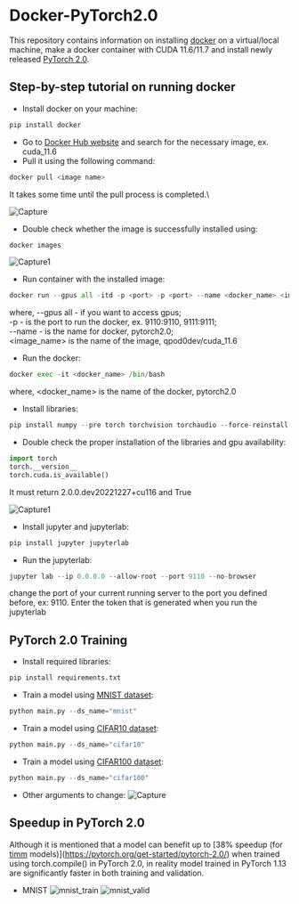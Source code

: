 # Docker-PyTorch2.0

This repository contains information on installing [docker](https://www.docker.com/) on a virtual/local machine, make a docker container with CUDA 11.6/11.7 and install newly released [PyTorch 2.0](https://pytorch.org/get-started/pytorch-2.0/).

## Step-by-step tutorial on running docker
* Install docker on your machine:
```python
pip install docker
```
* Go to [Docker Hub website](https://hub.docker.com/) and search for the necessary image, ex. cuda_11.6
* Pull it using the following command:
```python
docker pull <image name>
```
It takes some time until the pull process is completed.\

![Capture](https://user-images.githubusercontent.com/50166164/209746959-7b68f8e0-e009-442c-96bb-2c084b74692d.PNG)

* Double check whether the image is successfully installed using: 
```python
docker images
```
![Capture1](https://user-images.githubusercontent.com/50166164/209746985-5fd47b6e-c91d-4c1b-9cdd-97307150ec38.PNG)

* Run container with the installed image:
```python
docker run --gpus all -itd -p <port> -p <port> --name <docker_name> <image_name>
```
where, --gpus all - if you want to access gpus;\
-p - is the port to run the docker, ex. 9110:9110, 9111:9111;\
--name - is the name for docker, pytorch2.0;\
<image_name> is the name of the image, qpod0dev/cuda_11.6

* Run the docker:

```python
docker exec -it <docker_name> /bin/bash
```
where, <docker_name> is the name of the docker, pytorch2.0

* Install libraries:
```python
pip install numpy --pre torch torchvision torchaudio --force-reinstall --extra-index-url https://download.pytorch.org/whl/nightly/cu116
```
* Double check the proper installation of the libraries and gpu availability:
```python
import torch
torch.__version__
torch.cuda.is_available()
```
It must return 2.0.0.dev20221227+cu116 and True

![Capture1](https://user-images.githubusercontent.com/50166164/209747727-88acd0c2-57fd-48e2-a89d-e1fc8720b8c1.PNG)

* Install jupyter and jupyterlab:
```python
pip install jupyter jupyterlab
```

* Run the jupyterlab:
```python
jupyter lab --ip 0.0.0.0 --allow-root --port 9110 --no-browser
```
change the port of your current running server to the port you defined before, ex: 9110. Enter the token that is generated when you run the jupyterlab

## PyTorch 2.0 Training 

* Install required libraries:
```python
pip install requirements.txt
```
* Train a model using [MNIST dataset](https://en.wikipedia.org/wiki/MNIST_database):
```python
python main.py --ds_name="mnist"
```
* Train a model using [CIFAR10 dataset](https://www.cs.toronto.edu/~kriz/cifar.html):
```python
python main.py --ds_name="cifar10"
```
* Train a model using [CIFAR100 dataset](https://www.cs.toronto.edu/~kriz/cifar.html):
```python
python main.py --ds_name="cifar100"
```
* Other arguments to change: 
![Capture](https://user-images.githubusercontent.com/50166164/209887801-0e6af75b-1a7b-4e3c-8b64-c37d02251a28.PNG)

## Speedup in PyTorch 2.0
Although it is mentioned that a model can benefit up to [38% speedup (for [timm](https://github.com/rwightman/pytorch-image-models) models)](https://pytorch.org/get-started/pytorch-2.0/) when trained using torch.compile() in PyTorch 2.0, in reality model trained in PyTorch 1.13 are significantly faster in both training and validation.
* MNIST
![mnist_train](https://user-images.githubusercontent.com/50166164/209889817-19978013-d71b-45d8-8b49-4d8005903e65.png)
![mnist_valid](https://user-images.githubusercontent.com/50166164/209889841-e7b91162-ae81-4b90-976e-581791d3fbcc.png)


